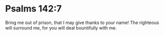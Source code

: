 # Psalms 142:7

Bring me out of prison, that I may give thanks to your name! The righteous will surround me, for you will deal bountifully with me.
